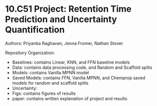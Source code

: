 # 10.C51 Project: Retention Time Prediction and Uncertainty Quantification

Authors: Priyanka Raghavan, Jenna Fromer, Nathan Stover

Repository Organization:
- Baselines: contains Linear, KNN, and FFN baseline models
- Data: contains data processing code, and Random and Scaffold splits
- Models: contains Vanilla MPNN model
- Saved Models: contains FFN, Vanilla MPNN, and Chemprop saved models for random and scaffold splits
- Uncertainty: 
- Figs: contains figures of results
- paper: contains written explanation of project and results
